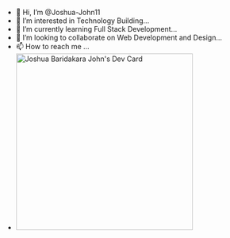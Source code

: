 - 👋 Hi, I’m @Joshua-John11
- 👀 I’m interested in Technology Building...
- 🌱 I’m currently learning Full Stack Development...
- 💞️ I’m looking to collaborate on Web Development and Design...
- 📫 How to reach me ...
- <a href="https://app.daily.dev/joshuajohn"><img src="https://api.daily.dev/devcards/v2/oK4Qp3dHfhmUSLOu6a1W1.png?type=default&r=es7" width="356" alt="Joshua Baridakara John's Dev Card"/></a>

<!---
Joshua-John11/Joshua-John11 is a ✨ special ✨ repository because its `README.md` (this file) appears on your GitHub profile.
You can click the Preview link to take a look at your changes.
--->
